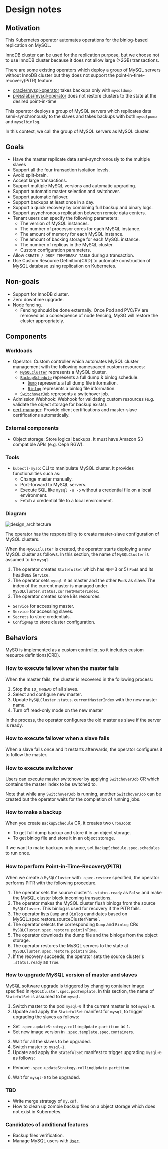 Design notes
============

Motivation
----------

This Kubernetes operator automates operations for the binlog-based replication on MySQL.

InnoDB cluster can be used for the replication purpose, but we choose not to use InnoDB cluster because it does not allow large (>2GB) transactions.

There are some existing operators which deploy a group of MySQL servers without InnoDB cluster but they does not support the point-in-time-recovery(PiTR) feature.

- [oracle/mysql-operator](https://github.com/oracle/mysql-operator) takes backups only with `mysqldump`
- [presslabs/mysql-operator](https://github.com/presslabs/mysql-operator) does not restore clusters to the state at the desired point-in-time

This operator deploys a group of MySQL servers which replicates data semi-synchronously to the slaves and takes backups with both `mysqlpump` and `mysqlbinlog`.

In this context, we call the group of MySQL servers as MySQL cluster.

Goals
-----

- Have the master replicate data semi-synchronously to the multiple slaves
- Support all the four transaction isolation levels.
- Avoid split-brain.
- Accept large transactions.
- Support multiple MySQL versions and automatic upgrading.
- Support automatic master selection and switchover.
- Support automatic failover.
- Support backups at least once in a day.
- Support a quick recovery by combining full backup and binary logs.
- Support asynchronous replication between remote data centers.
- Tenant users can specify the following parameters:
  - The version of MySQL instances.
  - The number of processor cores for each MySQL instance.
  - The amount of memory for each MySQL instance.
  - The amount of backing storage for each MySQL instance.
  - The number of replicas in the MySQL cluster.
  - Custom configuration parameters.
- Allow `CREATE / DROP TEMPORARY TABLE` during a transaction.
- Use Custom Resource Definition(CRD) to automate construction of MySQL database using replication on Kubernetes.

Non-goals
---------

- Support for InnoDB cluster.
- Zero downtime upgrade.
- Node fencing.
  - Fencing should be done externally.  Once Pod and PVC/PV are removed as a consequence of node fencing, MySO will restore the cluster appropriately.

Components
----------

### Workloads

- Operator: Custom controller which automates MySQL cluster management with the following namespaced custom resources:
  - [`MySQLCluster`](crd_mysql_cluster.md) represents a MySQL cluster.
  - [`BackupSchedule`](crd_mysql_backup_schedule.md) represents a full dump & binlog schedule.
    - [`Dump`](crd_mysql_dump.md) represents a full dump file information.
    - [`Binlog`](crd_mysql_binlog.md) represents a binlog file information.
  - [`SwitchoverJob`](crd_mysql_switch_over_job.md) represents a switchover job.
- Admission Webhook: Webhook for validating custom resources (e.g. validate the object storage for backup exists).
- [cert-manager](https://cert-manager.io/): Provide client certifications and master-slave certifications automatically.

### External components

- Object storage: Store logical backups. It must have Amazon S3 compatible APIs (e.g. Ceph RGW).

### Tools

- `kubectl-myso`: CLI to manipulate MySQL cluster. It provides functionalities such as:
  - Change master manually.
  - Port-forward to MySQL servers.
  - Execute SQL like `mysql -u -p` without a credential file on a local environment.
  - Fetch a credential file to a local environment.

### Diagram

![design_architecture](http://www.plantuml.com/plantuml/png/ZPC_Rzim4CLtVeg3koI3WLhQYg88ean6qhWLWg2mF53InLPDaIf9fJMAVFTIF5b_R0lfOe3lFTtlZZxU6CkrhKl1U6QLXYU3cgrZrAz5XebySLB9ZKMz0MwWD6IS98pWhsXymXmJJAeSuQlx-TZeisUbzwXdy9S1L3pRyot2tSfRTrW9TIXHMh81rkN1g8qt7mxnumm-_40Xr6zdlh6tGUt5CVFj7XvydrS4kXwJufYIiUKMNseHuuZrI-GBmj5X6XWCW74pzc8A6Bm33FuF69u2WobW-0umd0RsPQAb3qLABbNQ5KYTMrSRy5vQIA6sYSphiZhhE-UMfzmWh6EhjAj8q4GcqZMOgRBYjaW59l8n_OcPXJRM15on-sAxixUYHaS-teBhnMebLe9BfEP80AzGZnrsngkYMK7KuseqHoJgRfTdxU4g-dxjigj2xYbqwuUDintcjK3AZhMpJmQNJlc1C0f6sbyiXTf35w0RR5uWpETVkiS6dy3z-Rrk9lHs7YT76Xs-TyRTzu7cbPry-injjYFZ_CjpVp3dfR8qOEyCuv_dy-PPNj222rh8scB-72qPhQIZ73V8KPugeNZEkejpReDmpaghFmTcnaOmPOJi1flr5ly0)

The operator has the responsibility to create master-slave configuration of MySQL clusters.

When the `MySQLCluster` is created, the operator starts deploying a new MySQL cluster as follows.
In this section, the name of `MySQLCluster` is assumed to be `mysql`.

1. The operator creates `StatefulSet` which has `N`(`N`=3 or 5) `Pod`s and its headless `Service`.
1. The operator sets `mysql-0` as master and the other `Pod`s as slave.
   The index of the current master is managed under `MySQLCluster.status.currentMasterIndex`.
1. The operator creates some k8s resources.
  - `Service` for accessing master.
  - `Service` for accessing slaves.
  - `Secrets` to store credentials.
  - `ConfigMap` to store cluster configuration.

Behaviors
---------

MySO is implemented as a custom controller, so it includes custom resource definitions(CRD).

### How to execute failover when the master fails

When the master fails, the cluster is recovered in the following process:

1. Stop the `IO_THREAD` of all slaves.
2. Select and configure new master.
3. Update `MySQLCluster.status.currentMasterIndex` with the new master name.
4. Turn off read-only mode on the new master

In the process, the operator configures the old master as slave if the server is ready.

### How to execute failover when a slave fails

When a slave fails once and it restarts afterwards, the operator configures it to follow the master.

### How to execute switchover

Users can execute master switchover by applying `SwitchoverJob` CR which contains the master index to be switched to.

Note that while any `SwitchoverJob` is running, another `SwitchoverJob` can be created but the operator waits for the completion of running jobs.

### How to make a backup

When you create `BackupSchedule` CR, it creates two `CronJob`s:
  - To get full dump backup and store it in an object storage.
  - To get binlog file and store it in an object storage.

If we want to make backups only once, set `BackupSchedule.spec.schedules` to run once.

### How to perform Point-in-Time-Recovery(PiTR)

When we create a `MySQLCluster` with `.spec.restore` specified, the operator performs PiTR with the following procedure.

1. The operator sets the source cluster's `.status.ready` as `False` and make the MySQL cluster block incoming transactions.
2. The operator makes the MySQL cluster flush binlogs from the source `MySQLCluster`. This binlog is used for recovery if the PiTR fails.
3. The operator lists `Dump` and `Binlog` candidates based on MySQL.spec.restore.sourceClusterName`.
4. The operator selects the corresponding `Dump` and `Binlog` CRs  `MySQLCluster.spec.restore.pointInTime`.
5. The operator downloads the dump file and the binlogs from the object storage.
6. The operator restores the MySQL servers to the state at `MySQLCluster.spec.restore.pointInTime`.
7. If the recovery succeeds, the operator sets the source cluster's `.status.ready` as `True`.

### How to upgrade MySQL version of master and slaves

MySQL software upgrade is triggered by changing container image specified in `MySQLCluster.spec.podTemplate`.
In this section, the name of `StatefulSet` is assumed to be `mysql`.

1. Switch master to the pod `mysql-0` if the current master is not `mysql-0`.
2. Update and apply the `StatefulSet` manifest for `mysql`, to trigger upgrading the slaves as follows:
  - Set `.spec.updateStrategy.rollingUpdate.partition` as `1`.
  - Set new image version in `.spec.template.spec.containers`.
3. Wait for all the slaves to be upgraded.
4. Switch master to `mysql-1`.
5. Update and apply the `StatefulSet` manifest to trigger upgrading `mysql-0` as follows:
  - Remove `.spec.updateStrategy.rollingUpdate.partition`.
6. Wait for `mysql-0` to be upgraded.

### TBD

- Write merge strategy of `my.cnf`.
- How to clean up zombie backup files on a object storage which does not exist in Kubernetes.

### Candidates of additional features

- Backup files verification.
- Manage MySQL users with [`User`](crd_mysql_user.md).
